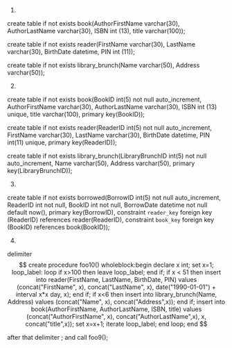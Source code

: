 1)

create table if not exists book(AuthorFirstName varchar(30), AuthorLastName varchar(30), ISBN int (13), title varchar(100));

create table if not exists reader(FirstName varchar(30), LastName varchar(30), BirthDate datetime, PIN int (11));

create table if not exists library_brunch(Name varchar(50), Address varchar(50));

2)

create table if not exists book(BookID int(5) not null auto_increment, AuthorFirstName varchar(30), AuthorLastName varchar(30), ISBN int (13) unique, title varchar(100), primary key(BookID));


create table if not exists reader(ReaderID int(5) not null auto_increment, FirstName varchar(30), LastName varchar(30), BirthDate datetime, PIN int(11) unique, primary key(ReaderID));


create table if not exists library_brunch(LibraryBrunchID int(5) not null auto_increment, Name varchar(50), Address varchar(50), primary key(LibraryBrunchID));


3)

  create table if not exists borrowed(BorrowID int(5) not null auto_increment, ReaderID int not null, BookID int not null, BorrowDate datetime not null default now(), primary key(BorrowID), constraint `reader_key` foreign key (ReaderID) references reader(ReaderID), constraint `book_key` foreign key (BookID) references book(BookID));


4)


delimiter $$
create procedure foo10()
wholeblock:begin
declare x int;
set x=1;
loop_label: loop
if x>100 then
leave loop_label;
end if;
if x < 51 then
insert into reader(FirstName, LastName, BirthDate, PIN) values (concat("FirstName", x), concat("LastName", x), date("1990-01-01") + interval x*x day, x);
end if;
if x<6 then
insert into library_brunch(Name, Address) values (concat("Name", x), concat("Address",x));
end if;
insert into book(AuthorFirstName, AuthorLastName, ISBN, title) values (concat("AuthorFirstName", x), concat("AuthorLastName",x), x, concat("title",x));
set x=x+1;
iterate loop_label;
end loop;
end $$


after that delimiter ;
and call foo9();
